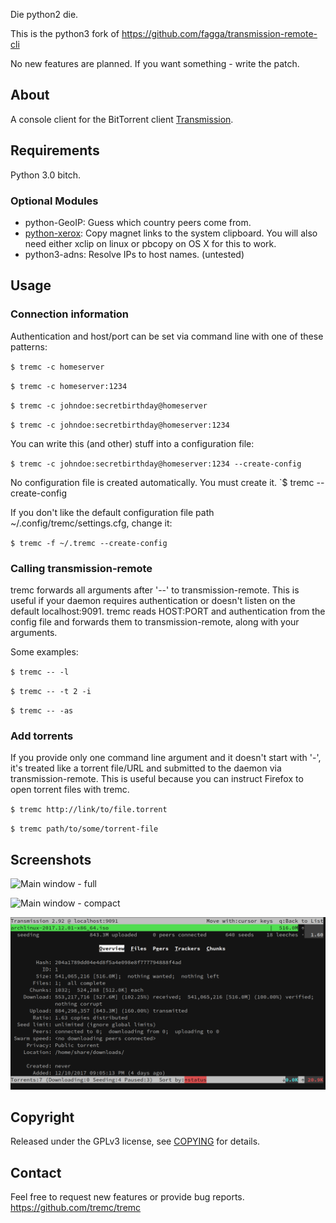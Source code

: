 Die python2 die.

This is the python3 fork of https://github.com/fagga/transmission-remote-cli

No new features are planned. If you want something - write the patch.

## About

A console client for the BitTorrent client
[Transmission](http://www.transmissionbt.com/ "Transmission Homepage").

## Requirements

Python 3.0 bitch.

### Optional Modules

- python-GeoIP: Guess which country peers come from.
- [python-xerox](https://pypi.python.org/pypi/xerox): Copy magnet links to the system
  clipboard. You will also need either xclip on linux or pbcopy on OS X for this
  to work.
- python3-adns: Resolve IPs to host names. (untested)

## Usage

### Connection information

Authentication and host/port can be set via command line with one
of these patterns:

`$ tremc -c homeserver`

`$ tremc -c homeserver:1234`

`$ tremc -c johndoe:secretbirthday@homeserver`

`$ tremc -c johndoe:secretbirthday@homeserver:1234`

You can write this (and other) stuff into a configuration file:

`$ tremc -c johndoe:secretbirthday@homeserver:1234 --create-config`

No configuration file is created automatically. You must create it.
`$ tremc --create-config

If you don't like the default configuration file path
~/.config/tremc/settings.cfg, change it:

`$ tremc -f ~/.tremc --create-config`


### Calling transmission-remote

tremc forwards all arguments after '--' to transmission-remote.
This is useful if your daemon requires authentication or doesn't listen on the
default localhost:9091.
tremc reads HOST:PORT and authentication from the config file and forwards them
to transmission-remote, along with your arguments.

Some examples:

`$ tremc -- -l`

`$ tremc -- -t 2 -i`

`$ tremc -- -as`


### Add torrents

If you provide only one command line argument and it doesn't start with '-',
it's treated like a torrent file/URL and submitted to the daemon via
transmission-remote. This is useful because you can instruct Firefox to open
torrent files with tremc.

`$ tremc http://link/to/file.torrent`

`$ tremc path/to/some/torrent-file`


## Screenshots

![Main window - full](screenshots/tremc-mainfull.png)

![Main window - compact](screenshots/tremc-maincompact.png)

![Details window](screenshots/tremc-details-20171214.png)


## Copyright

Released under the GPLv3 license, see [COPYING](COPYING) for details.

## Contact

Feel free to request new features or provide bug reports.
https://github.com/tremc/tremc
